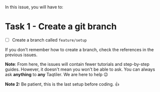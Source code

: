 In this issue, you will have to:

# Task 1 - Create a git branch

- [ ] Create a branch called `feature/setup`

If you don't remember how to create a branch, check the references in the previous issues.

**Note**: From here, the issues will contain fewer tutorials and step-by-step guides. However, it doesn't mean you won't be able to ask. You can always ask **anything** to **any** Taqtiler. We are here to help 😉

**Note 2:** Be patient, this is the last setup before coding. 👍 